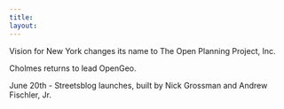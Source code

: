 ```yaml
---
title: 
layout: 
---
```



Vision for New York changes its name to The Open Planning Project, Inc.

Cholmes returns to lead OpenGeo.

June 20th - Streetsblog launches, built by Nick Grossman and Andrew Fischler, Jr.
